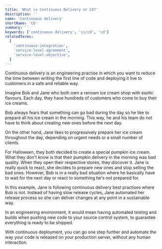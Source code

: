 ```yaml
---
title: 'What is Continuous Delivery or CD?'
description: ''
name: 'Continuous delivery'
shortName: 'CD'
summary: ''
keywords: ['continuous delivery', 'ci/cd', 'cd']
relatedTerms:
  [
    'continuous-integration',
    'service-level-agreement',
    'service-level-objective',
  ]
---
```


Continuous delivery is an engineering practise in which you want to reduce the time between writing the first line of code and deploying it live to customers in a safe and reliable way.

Imagine Bob and Jane who both own a renown ice cream shop with exotic flavours. Each day, they have hundreds of customers who come to buy their ice creams.

Bob always fears that something can go bad during the day so he like to prepare all his ice cream in the morning. This way, he and his team do not have to think about creating new ones before the next day.

On the other hand, Jane likes to progressively prepare her ice cream throughout the day, depending on urgent needs or a small number of clients.

For Halloween, they both decided to create a special pumpkin ice cream. What they don't know is that their pumpkin delivery in the morning was bad quality. When they open their respective stores, they discover it. Jane is really quick to react, she decides to prepare new ones and stop selling the bad ones. However, Bob is in a really bad situation where he basically have to wait for the next day or react to something he's not prepared for.

In this example, Jane is following continuous delivery best practises where Bob is not. Instead of having slow release cycles, Jane automated her release process so she can deliver changes at any point in a sustainable way.

In an engineering environment, it would mean having automated testing and builds when pushing new code to your source control system, to guarantee everything is ready to be shipped.

With continuous deployment, you can go one step further and automate the way your code is released on your production server, without any human interaction.
